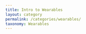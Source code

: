 ```yaml
---
title: Intro to Wearables
layout: category
permalink: /categories/wearables/
taxonomy: Wearables
---
```

